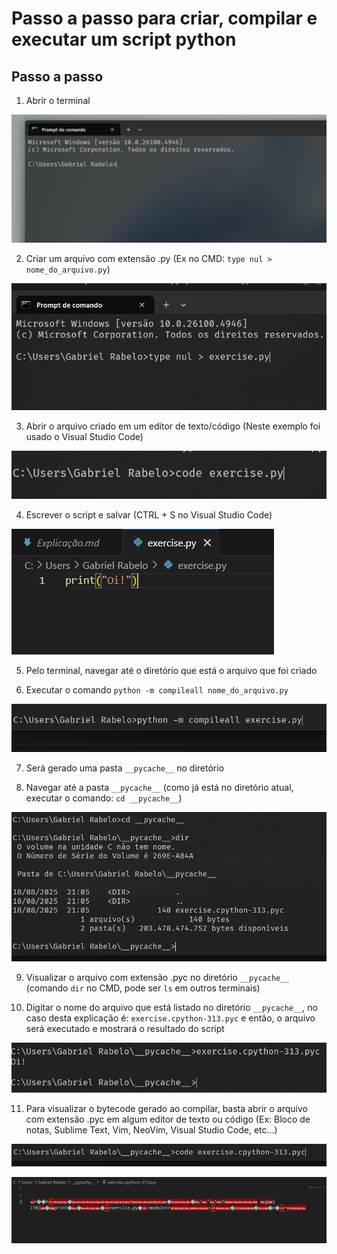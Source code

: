 # Passo a passo para criar, compilar e executar um script python

## Passo a passo

1. Abrir o terminal

![Abrindo o Terminal](1.png)

2. Criar um arquivo com extensão .py (Ex no CMD: `type nul > nome_do_arquivo.py`)

![Criando o Arquivo](2.png)

3. Abrir o arquivo criado em um editor de texto/código (Neste exemplo foi usado o Visual Studio Code)

![Abrindo o arquivo num editor](3.png)

4. Escrever o script e salvar (CTRL + S no Visual Studio Code)

![Escrevendo o script](4.png)

5. Pelo terminal, navegar até o diretório que está o arquivo que foi criado

6. Executar o comando `python -m compileall nome_do_arquivo.py`

![Compilando](5.png)

7. Será gerado uma pasta `__pycache__` no diretório 

8. Navegar até a pasta `__pycache__` (como já está no diretório atual, executar o comando: `cd __pycache__`)

![Navegando ate a pasta __pycache__](6.png)

9. Visualizar o arquivo com extensão .pyc no diretório `__pycache__` (comando `dir` no CMD, pode ser `ls` em outros terminais)

10. Digitar o nome do arquivo que está listado no diretório `__pycache__`, no caso desta explicação é: `exercise.cpython-313.pyc` e então, o arquivo será executado e mostrará o resultado do script

![Executando](7.png)

11. Para visualizar o bytecode gerado ao compilar, basta abrir o arquivo com extensão .pyc em algum editor de texto ou código (Ex: Bloco de notas, Sublime Text, Vim, NeoVim, Visual Studio Code, etc...)

![Abrindo no VSCODE](8.png)

![Visualizando o ByteCode](9.png)
